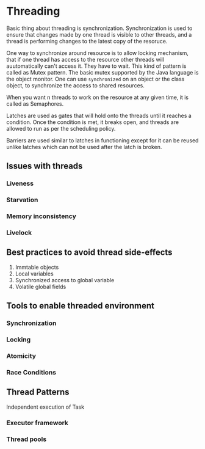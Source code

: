 # Threading
Basic thing about threading is synchronization. Synchronization is used to ensure that changes made by one thread is visible to other threads, and a thread is performing changes to the latest copy of the resoruce.

One way to synchronize around resource is to allow locking mechanism, that if one thread has access to the resource other threads will auutomatically can't access it. They have to wait. This kind of pattern is called as Mutex pattern. The basic mutex supported by the Java language is the object monitor. One can use `synchronized` on an object or the class object, to synchronize the access to shared resources.

When you want n threads to work on the resource at any given time, it is called as Semaphores.

Latches are used as gates that will hold onto the threads until it reaches a condition. Once the condition is met, it breaks open, and threads are allowed to run as per the scheduling policy.

Barriers are used similar to latches in functioning except for it can be reused unlike latches which can not be used after the latch is broken.

## Issues with threads

### Liveness

### Starvation

### Memory inconsistency

### Livelock

## Best practices to avoid thread side-effects

1. Immtable objects
2. Local variables
3. Synchronized access to global variable
4. Volatile global fields

## Tools to enable threaded environment

### Synchronization

### Locking

### Atomicity

### Race Conditions

## Thread Patterns
Independent execution of Task
### Executor framework

### Thread pools